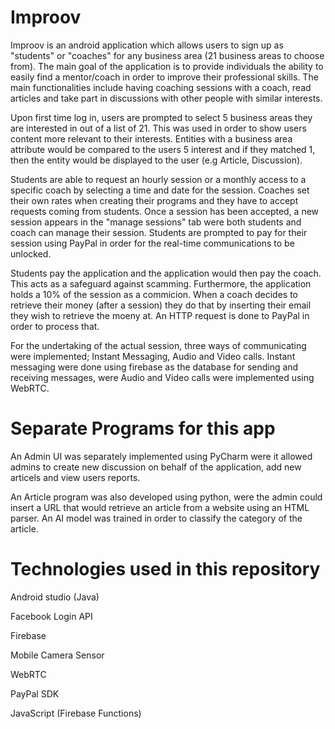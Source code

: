 # Improov
Improov is an android application which allows users to sign up as "students" or "coaches" for any business area (21 business areas to choose from). 
The main goal of the application is to provide individuals the ability to easily find a mentor/coach in order to improve their professional skills.
The main functionalities include having coaching sessions with a coach, read articles and take part in discussions with other people with similar interests.

Upon first time log in, users are prompted to select 5 business areas they are interested in out of a list of 21. This was used in order to show users
content more relevant to their interests. Entities with a business area attribute would be compared to the users 5 interest and if they matched 1, then the
entity would be displayed to the user (e.g Article, Discussion).

Students are able to request an hourly session or a monthly access to a specific coach by selecting a time and date for the session. 
Coaches set their own rates when creating their programs and they have to accept requests coming from students. 
Once a session has been accepted, a new session appears in the "manage sessions" tab were both students and coach can manage their session. 
Students are prompted to pay for their session using PayPal in order for the real-time communications to be unlocked. 

Students pay the application and the application would then pay the coach. This acts as a safeguard against scamming. Furthermore, the 
application holds a 10% of the session as a commicion.
When a coach decides to retrieve their money (after a session) they do that by inserting their email they wish to retrieve the moeny at. 
An HTTP request is done to PayPal in order to process that.

For the undertaking of the actual session, three ways of communicating were implemented; Instant Messaging, Audio and Video calls. 
Instant messaging were done using firebase as the database for sending and receiving messages, were Audio and Video calls were implemented
using WebRTC.

# Separate Programs for this app
An Admin UI was separately implemented using PyCharm were it allowed admins to create new discussion on behalf of the application, add new articels
and view users reports. 

An Article program was also developed using python, were the admin could insert a URL that would retrieve an article from a website
using an HTML parser. An AI model was trained in order to classify the category of the article.

# Technologies used in this repository
Android studio (Java)

Facebook Login API

Firebase

Mobile Camera Sensor

WebRTC

PayPal SDK

JavaScript (Firebase Functions)
